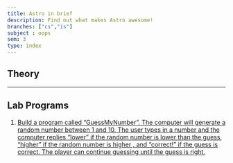 ```yaml
---
title: Astro in brief
description: Find out what makes Astro awesome!
branches: ["cs","is"]
subject : oops
sem: 3
type: index
---
```


## Theory

***
## Lab Programs

1. [Build a program called “GuessMyNumber”. The computer will generate a
random number between 1 and 10. The user types in a number and the computer
replies “lower” if the random number is lower than the guess, “higher” if the
random number is higher , and “correct!” if the guess is correct. The player can continue guessing until the guess is right.](/nmamitloop/notes/subjects/oops/lab/guess)